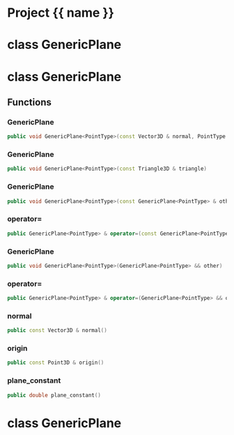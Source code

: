 <script setup>
import {useRoute} from 'vitepress'
const {path} = useRoute()
const tokens = path.split('/')
const words = tokens[2].split('-');
for (let i = 0; i < words.length; i++) {
    words[i] = words[i].charAt(0).toUpperCase() + words[i].slice(1);
    words[i] = words[i].replace('geode', 'Geode')
}
const name = words.join('-');
</script>
# Project {{ name }}

# class GenericPlane


# class GenericPlane


## Functions

### GenericPlane

```cpp
public void GenericPlane<PointType>(const Vector3D & normal, PointType origin)
```


### GenericPlane

```cpp
public void GenericPlane<PointType>(const Triangle3D & triangle)
```


### GenericPlane

```cpp
public void GenericPlane<PointType>(const GenericPlane<PointType> & other)
```


### operator=

```cpp
public GenericPlane<PointType> & operator=(const GenericPlane<PointType> & other)
```


### GenericPlane

```cpp
public void GenericPlane<PointType>(GenericPlane<PointType> && other)
```


### operator=

```cpp
public GenericPlane<PointType> & operator=(GenericPlane<PointType> && other)
```


### normal

```cpp
public const Vector3D & normal()
```


### origin

```cpp
public const Point3D & origin()
```


### plane_constant

```cpp
public double plane_constant()
```




# class GenericPlane


